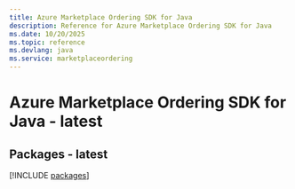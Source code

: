 ```yaml
---
title: Azure Marketplace Ordering SDK for Java
description: Reference for Azure Marketplace Ordering SDK for Java
ms.date: 10/20/2025
ms.topic: reference
ms.devlang: java
ms.service: marketplaceordering
---
```

# Azure Marketplace Ordering SDK for Java - latest
## Packages - latest
[!INCLUDE [packages](marketplace-ordering-index.md)]